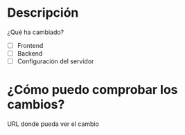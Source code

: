 # Descripción
¿Qué ha cambiado?

- [ ] Frontend
- [ ] Backend
- [ ] Configuración del servidor

# ¿Cómo puedo comprobar los cambios?
URL donde pueda ver el cambio

